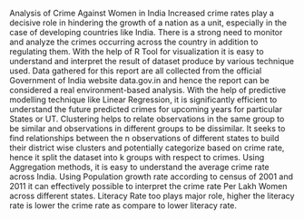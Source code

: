 Analysis of Crime Against Women in India
Increased crime rates play a decisive role in hindering the growth of a nation as a unit, especially in the case of developing countries like India. 
There is a strong need to monitor and analyze the crimes occurring across the country in addition to regulating them. 
With the help of R Tool for visualization it is easy to understand and interpret the result of dataset produce by various technique used.
Data gathered for this report are all collected from the official Government of India website data.gov.in and hence the report can be considered a real environment-based analysis.
With the help of predictive modelling technique like Linear Regression, it is significantly efficient to understand the future predicted crimes for upcoming years for particular States or UT.
Clustering helps to relate observations in the same group to be similar and observations in different groups to be dissimilar. It seeks to find relationships between the n observations of different states to build their district wise clusters and potentially categorize based on crime rate, hence it split the dataset into k groups with respect to crimes.
Using Aggregation methods, it is easy to understand the average crime rate across India. Using Population growth rate according to census of 2001 and 2011 it can effectively possible to interpret the crime rate Per Lakh Women across different states. Literacy Rate too plays major role, higher the literacy rate is lower the crime rate as compare to lower literacy rate.
